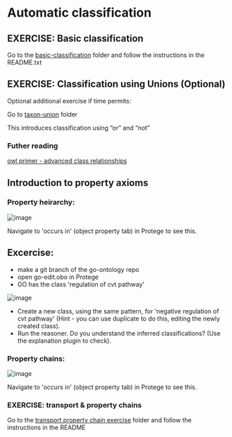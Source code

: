 Automatic classification
========================

## EXERCISE: Basic classification

Go to the [basic-classification](https://github.com/geneontology/protege-tutorial/tree/master/basic-classification) folder and follow the instructions in the README.txt

## EXERCISE: Classification using Unions (Optional)

Optional additional exercise if time permits:

Go to [taxon-union](taxon-union) folder

This introduces classification using “or” and “not”

### Futher reading

[owl primer - advanced class relationships](https://www.w3.org/TR/owl2-primer/#Advanced_Class_Relationships])


## Introduction to property axioms

### Property heirarchy:

![image](https://user-images.githubusercontent.com/112839/29339527-58e8a4c6-81cf-11e7-8ed2-1f2a19ff6dfb.png)

Navigate to 'occurs in' (object property tab) in Protege to see this.

## Excercise: 

  * make a git branch of the go-ontology repo
  * open go-edit.obo in Protege
  * GO has the class 'regulation of cvt pathway'
  
  ![image](https://user-images.githubusercontent.com/112839/29340084-26dc5b3c-81d2-11e7-99ab-7303ae0380ce.png)

  * Create a new class, using the same pattern, for 'negative regulation of cvt pathway' (Hint - you can use duplicate to do this, editing the newly created class).
  * Run the reasoner.  Do you understand the inferred classifications? (Use the explanation plugin to check).
  

### Property chains:

![image](https://user-images.githubusercontent.com/112839/29339591-bfdac506-81cf-11e7-8ef0-d657d4175bbb.png)

Navigate to 'occurs in' (object property tab) in Protege to see this.

### EXERCISE: transport & property chains


Go to the [transport property chain exercise](https://github.com/geneontology/protege-tutorial/tree/master/transport_property_chain_excercise) folder and follow the instructions in the README
